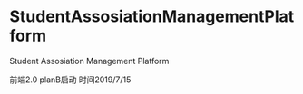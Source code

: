 # StudentAssosiationManagementPlatform
Student Assosiation Management Platform

前端2.0 planB启动     时间2019/7/15
